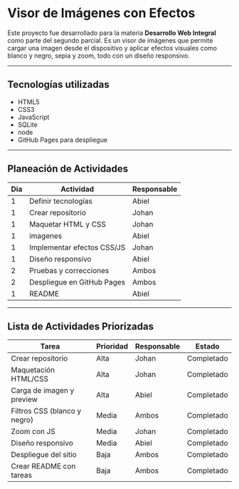 # Visor de Imágenes con Efectos

Este proyecto fue desarrollado para la materia **Desarrollo Web Integral** como parte del segundo parcial. Es un visor de imágenes que permite cargar una imagen desde el dispositivo y aplicar efectos visuales como blanco y negro, sepia y zoom, todo con un diseño responsivo.

---

## Tecnologías utilizadas

- HTML5
- CSS3
- JavaScript
- SQLite
- node
- GitHub Pages para despliegue

---

##  Planeación de Actividades

|   Dia  | Actividad                                | Responsable |
|--------|-------------------------------------------|-------------|
| 1      | Definir tecnologías                       | Abiel       |
| 1      | Crear repositorio                         | Johan       |
| 1      | Maquetar HTML y CSS                       | Johan       |
| 1      | imagenes                                  | Abiel       |
| 1      | Implementar efectos CSS/JS                | Johan       |
| 1      | Diseño responsivo                         | Abiel       |
| 2      | Pruebas y correcciones                    | Ambos       |
| 2      | Despliegue en GitHub Pages                | Ambos       |
| 1      | README                                    | Abiel       |

---

## Lista de Actividades Priorizadas

| Tarea                             | Prioridad | Responsable | Estado       |
|----------------------------------|-----------|-------------|--------------|
| Crear repositorio                | Alta      | Johan       | Completado |
| Maquetación HTML/CSS             | Alta      | Johan       | Completado |
| Carga de imagen y preview        | Alta      | Abiel       | Completado |
| Filtros CSS (blanco y negro)     | Media     | Ambos       | Completado |
| Zoom con JS                      | Media     | Johan       | Completado |
| Diseño responsivo                | Media     | Abiel       | Completado
| Despliegue del sitio             | Baja      | Ambos       | Completado |
| Crear README con tareas          | Baja      | Ambos       | Completado |


